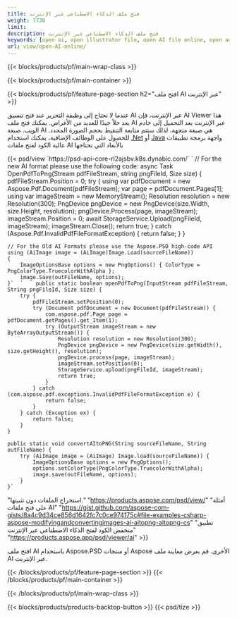 ```yaml
---
title: فتح ملف الذكاء الاصطناعي عبر الإنترنت
weight: 7730
limit: 
description: فتح ملف الذكاء الاصطناعي عبر الإنترنت
keywords: [open ai, open illustrator file, open AI file online, open adobe illustrator, preview of ai file, ai format open]
url: view/open-AI-online/
---
```


{{< blocks/products/pf/main-wrap-class >}}


{{< blocks/products/pf/main-container >}}

{{< blocks/products/pf/feature-page-section h2="افتح ملف AI عبر الإنترنت" >}}
<p>عندما لا تحتاج إلى وظيفة التحرير عند فتح تنسيق AI عبر الإنترنت، فإن AI Viewer هذا يعد حلاً جيدًا للعديد من الأغراض. يمكنك فتح ملف AI عبر الإنترنت بعد التحميل إلى خادم الويب. صيغة AI هي صيغة متجهة، لذلك ستتم متابعة التنقيط بحجم الصورة المحدد. للحصول على الوظائف الإضافية، يمكنك استخدام <a href="/psd/net">.Net</a> أو <a href="/psd/java">Java</a> واجهة برمجة تطبيقات عالية الكود لفتح ملفات AI بالأبعاد التي تحتاجها</p>
{{< psd/view `https://psd-api-core-rl2ajsbv.k8s.dynabic.com/` 
`	// For the new AI format please use the following code:
	async Task<bool> OpenPdfToPng(Stream pdfFileStream, string pngFileId, Size size)
	{
		pdfFileStream.Position = 0;
		try
		{
			using var pdfDocument = new Aspose.Pdf.Document(pdfFileStream);
			var page = pdfDocument.Pages[1];
			using var imageStream = new MemoryStream();
			Resolution resolution = new Resolution(300);
			PngDevice pngDevice = new PngDevice(size.Width, size.Height, resolution);
			pngDevice.Process(page, imageStream);
			imageStream.Position = 0;
			await StorageService.Upload(pngFileId, imageStream);
			imageStream.Close();
			return true;
		}
		catch (Aspose.Pdf.InvalidPdfFileFormatException)
		{
			return false;
		}
	}
	
	// For the Old AI Formats please use the Aspose.PSD high-code API
	using (AiImage image = (AiImage)Image.Load(sourceFileName))
	{
		ImageOptionsBase options = new PngOptions() { ColorType = PngColorType.TruecolorWithAlpha };
		image.Save(outFileName, options);
	}`  `    public static boolean openPdfToPng(InputStream pdfFileStream, String pngFileId, Size size) {
        try {
            pdfFileStream.setPosition(0);
            try (Document pdfDocument = new Document(pdfFileStream)) {
                com.aspose.pdf.Page page = pdfDocument.getPages().get_Item(1);
                try (OutputStream imageStream = new ByteArrayOutputStream()) {
                    Resolution resolution = new Resolution(300);
                    PngDevice pngDevice = new PngDevice(size.getWidth(), size.getHeight(), resolution);
                    pngDevice.process(page, imageStream);
                    imageStream.setPosition(0);
                    StorageService.upload(pngFileId, imageStream);
                    return true;
                }
            } catch (com.aspose.pdf.exceptions.InvalidPdfFileFormatException e) {
                return false;
            }
        } catch (Exception ex) {
            return false;
        }
    }

    public static void convertAItoPNG(String sourceFileName, String outFileName) {
        try (AiImage image = (AiImage) Image.load(sourceFileName)) {
            ImageOptionsBase options = new PngOptions();
            options.setColorType(PngColorType.TruecolorWithAlpha);
            image.save(outFileName, options);
        }
    }` 
"استخراج الملفات دون تثبيتها." "https://products.aspose.com/psd/view/" 
"أمثلة على فتح ملفات AI" "https://gist.github.com/aspose-com-gists/8a4c9d34ce856d1642fc7c0ce974175c#file-examples-csharp-aspose-modifyingandconvertingimages-ai-aitopng-aitopng-cs" 
"تطبيق منخفض الكود لفتح الذكاء الاصطناعي عبر الإنترنت" "https://products.aspose.app/psd/viewer/ai" >}}
<p>افتح ملف AI باستخدام Aspose.PSD أو منتجات Aspose الأخرى. قم بعرض معاينة ملف AI عبر الإنترنت.</p>
{{< /blocks/products/pf/feature-page-section >}}
{{< /blocks/products/pf/main-container >}}


{{< /blocks/products/pf/main-wrap-class >}}

{{< blocks/products/products-backtop-button >}}
{{< psd/tize >}}
